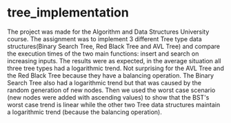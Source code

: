 # tree_implementation
The project was made for the Algorithm and Data Structures University course. The assignment was to implement 3 different Tree type data structures(Binary Search Tree, Red Black Tree and AVL Tree) and compare the execution times of the two main functions: insert and search on increasing inputs.
The results were as expected, in the average situation all three tree types had a logarithmic trend. Not surprising for the AVL Tree and the Red Black Tree because they have a balancing operation. 
The Binary Search Tree also had a logarithmic trend but that was caused by the random generation of new nodes.
Then we used the worst case scenario (new nodes were added with ascending values) to show that the BST's worst case trend is linear while the other two Tree data structures maintain a logarithmic trend (because the balancing operation).
